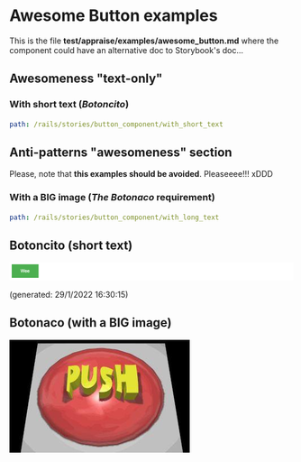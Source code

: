 # Awesome Button examples

This is the file __test/appraise/examples/awesome_button.md__ where the component could have an alternative doc to Storybook's doc...

## Awesomeness "text-only"
### With short text (_Botoncito_)
~~~yaml example="Botoncito (short text)" fixture="url.js"
path: /rails/stories/button_component/with_short_text
~~~

## Anti-patterns "awesomeness" section

Please, note that **this examples should be avoided**. Pleaseeee!!! xDDD

### With a BIG image (_The Botonaco_ requirement)
~~~yaml example="Botonaco (with a BIG image)" fixture="url.js"
path: /rails/stories/button_component/with_long_text
~~~

## Botoncito (short text)

![Botoncito (short text)](Botoncito(shorttext)-326e5af7-7176-460e-bb82-dfc02b3ff315.png)

(generated: 29/1/2022 16:30:15)

## Botonaco (with a BIG image)

![Botonaco (with a BIG image)](button-that-doesnt-do-anything.png)
